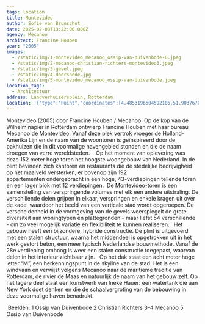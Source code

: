 ```yaml
---
tags: location
title: Montevideo
author: Sofie van Brunschot
date: 2025-02-08T13:22:00.000Z
agency: Mecanoo
architect: Francine Houben
year: "2005"
images:
  - /static/img/1-montevideo_mecanoo_ossip-van-duivenbode-6.jpeg
  - /static/img/2-mecanoo-christian-richters-montevideo3.jpeg
  - /static/img/3-gevel.jpeg
  - /static/img/4-doorsnede.jpg
  - /static/img/5-montevideo_mecanoo_ossip-van-duivenbode.jpeg
location_tags:
  - Architectuur
address: Landverhuizersplein, Rotterdam⁣
location: '{"type":"Point","coordinates":[4.4853196504592105,51.903767099999996]}'
---
```

Montevideo (2005) door Francine Houben / Mecanoo⁣
⁣
Op de kop van de Wilhelminapier in Rotterdam ontwierp Francine Houben met haar bureau Mecanoo de Montevideo. Vanaf deze plek vertrok vroeger de Holland-Amerika Lijn en de naam van de woontoren is geïnspireerd door de pakhuizen die in dit voormalige havengebied stonden en die de naam droegen van verre wereldsteden.  ⁣
⁣
Op het moment van oplevering was deze 152 meter hoge toren het hoogste woongebouw van Nederland. In de plint bevinden zich kantoren en restaurants die de stedelijke bedrijvigheid op het maaiveld versterken, er bovenop zijn 192 appartementen ondergebracht in een hoge, 43-verdiepingen tellende toren en een lager blok met 12 verdiepingen.⁣
⁣
De Montevideo-toren is een samenstelling van verspringende volumes met elk een andere uitstraling. De verschillende delen grijpen in elkaar, verspringen en enkele kragen uit over de kade, waardoor het beeld van een verticale stad wordt opgeroepen. De verscheidenheid in de vormgeving van de gevels weerspiegelt de grote diversiteit aan woningtypen en plattegronden - maar liefst 54 verschillende - om zo veel mogelijk variatie en flexibiliteit te kunnen realiseren. ⁣
⁣
Het gebouw heeft een bijzondere, hybride constructie. De plint is uitgevoerd met een stalen structuur, waarna het middendeel is opgetrokken uit in het werk gestort beton, een meer typisch Nederlandse bouwmethode. Vanaf de 28e verdieping omhoog is weer een stalen constructie toegepast, waarvan delen in het interieur zichtbaar zijn. ⁣
⁣
Op het dak staat een acht meter hoge letter “M”, een herkenningspunt in de skyline van de stad. Het is een windvaan en verwijst volgens Mecanoo naar de maritieme traditie van Rotterdam, de rivier de Maas en natuurlijk de naam van het gebouw zelf. Op het lagere deel staat een kunstwerk van Ineke Hauer: een watertank die aan New York doet denken en die de schaalvergroting van de bebouwing in deze voormalige haven benadrukt. ⁣
⁣

⁣
Beelden:⁣
1 Ossip van Duivenbode[](https://www.instagram.com/ossipvanduivenbode/)⁣
2 Christian Richters⁣
3–4 Mecanoo[](https://www.instagram.com/mecanoo_/)⁣
5 Ossip van Duivenbode[](https://www.instagram.com/ossipvanduivenbode/)⁣
⁣
